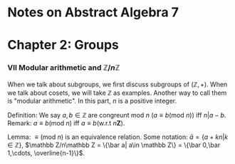 # Notes on Abstract Algebra 7

# Chapter 2: Groups

### VII Modular arithmetic and $\mathbb Z/n\mathbb Z$

When we talk about subgroups, we first discuss subgroups of $(\mathbb{Z},+)$. When we talk about cosets, we will take $\mathbb{Z}$ as examples.
Another way to call them is "modular arithmetic". In this part, $n$ is a positive integer.

Definition: We say $a,b\in \mathbb{Z}$ are congreunt mod $n$ $(a\equiv b (\text{mod } n))$ iff $n|a-b$.
Remark: $a\equiv b(\text{mod }n)$ iff $a\equiv b$(w.r.t $n\mathbf{Z}$).

Lemma: $\equiv(\text{mod }n)$ is an equivalence relation.
Some notation: $\bar a = \{a+kn|k\in\mathbb Z\}$, $\mathbb Z/n\mathbb Z = \{\bar a| a\in \mathbb Z\} = \{\bar 0,\bar 1,\cdots, \overline{n-1}\}$.